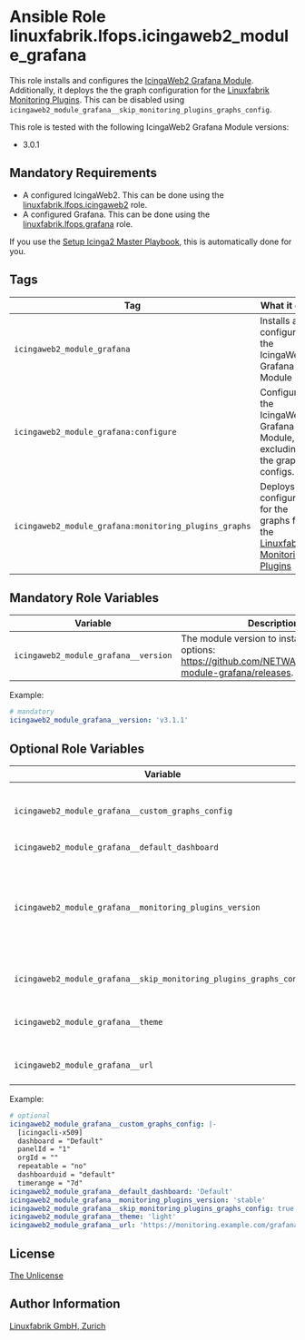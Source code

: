 # Ansible Role linuxfabrik.lfops.icingaweb2_module_grafana

This role installs and configures the [IcingaWeb2 Grafana Module](https://github.com/NETWAYS/icingaweb2-module-grafana).
Additionally, it deploys the the graph configuration for the [Linuxfabrik Monitoring Plugins](https://github.com/Linuxfabrik/monitoring-plugins). This can be disabled using `icingaweb2_module_grafana__skip_monitoring_plugins_graphs_config`.

This role is tested with the following IcingaWeb2 Grafana Module versions:

* 3.0.1


## Mandatory Requirements

* A configured IcingaWeb2. This can be done using the [linuxfabrik.lfops.icingaweb2](https://github.com/linuxfabrik/lfops/tree/main/roles/icingaweb2) role.
* A configured Grafana. This can be done using the [linuxfabrik.lfops.grafana](https://github.com/linuxfabrik/lfops/tree/main/roles/grafana) role.

If you use the [Setup Icinga2 Master Playbook](https://github.com/Linuxfabrik/lfops/blob/main/playbooks/setup_icinga2_master.yml), this is automatically done for you.


## Tags

| Tag                                                       | What it does                                                                                                                         |
| ---                                                       | ------------                                                                                                                         |
| `icingaweb2_module_grafana`                               | Installs and configures the IcingaWeb2 Grafana Module                                                                                |
| `icingaweb2_module_grafana:configure`                     | Configures the IcingaWeb2 Grafana Module, excluding the graph configs.                                                               |
| `icingaweb2_module_grafana:monitoring_plugins_graphs`     | Deploys the configuration for the graphs for the [Linuxfabrik Monitoring Plugins](https://github.com/Linuxfabrik/monitoring-plugins) |


## Mandatory Role Variables

| Variable                             | Description                                                                                                        |
| --------                             | -----------                                                                                                        |
| `icingaweb2_module_grafana__version` | The module version to install. Possible options: https://github.com/NETWAYS/icingaweb2-module-grafana/releases. |

Example:
```yaml
# mandatory
icingaweb2_module_grafana__version: 'v3.1.1'
```


## Optional Role Variables

| Variable | Description | Default Value |
| -------- | ----------- | ------------- |
| `icingaweb2_module_grafana__custom_graphs_config` | Multiline string. Custom configuration for the Grafana Graphs, will be deployed to `/etc/icingweb2/modules/grafana/graphs.ini` along with the configuration for the [Linuxfabrik Monitoring Plugins](https://github.com/Linuxfabrik/monitoring-plugins) | `''` |
| `icingaweb2_module_grafana__default_dashboard` | Name of the default Grafana dashboard | `'Default'` |
| `icingaweb2_module_grafana__monitoring_plugins_version` | The version of the monitoring plugins that will be used for generating the grafana graph configuration. Possible options: * `stable`: The **latest stable** release. See the [Releases](https://github.com/Linuxfabrik/monitoring-plugins/releases).<br> * `dev`: The development version. Use with care.<br> * A specific release, for example `1.2.0.11`. See the [Releases](https://github.com/Linuxfabrik/monitoring-plugins/releases). | `'{{ lfops__monitoring_plugins_version \| default("stable") }}'` |
| `icingaweb2_module_grafana__skip_monitoring_plugins_graphs_config` | Skip the deployment of the graph configuration for [Linuxfabrik Monitoring Plugins](https://github.com/Linuxfabrik/monitoring-plugins). | `false` |
| `icingaweb2_module_grafana__theme` | The theme for the Grafana graphs. Possible options:<br> * `dark`<br> * `light` | `'light'` |
| `icingaweb2_module_grafana__url` | The Grafana URL. This should be reachable from both the IcingaWeb2 server and the client device. | `{{ grafana__root_url }}` |

Example:
```yaml
# optional
icingaweb2_module_grafana__custom_graphs_config: |-
  [icingacli-x509]
  dashboard = "Default"
  panelId = "1"
  orgId = ""
  repeatable = "no"
  dashboarduid = "default"
  timerange = "7d"
icingaweb2_module_grafana__default_dashboard: 'Default'
icingaweb2_module_grafana__monitoring_plugins_version: 'stable'
icingaweb2_module_grafana__skip_monitoring_plugins_graphs_config: true
icingaweb2_module_grafana__theme: 'light'
icingaweb2_module_grafana__url: 'https://monitoring.example.com/grafana'
```


## License

[The Unlicense](https://unlicense.org/)


## Author Information

[Linuxfabrik GmbH, Zurich](https://www.linuxfabrik.ch)
